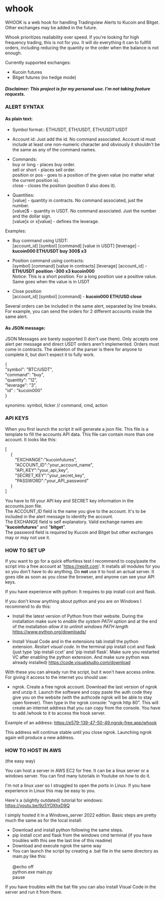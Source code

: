 # whook

WHOOK is a web hook for handling Tradingview Alerts to Kucoin and Bitget. Other exchanges may be added in the future.

Whook prioritizes realiability over speed. If you're looking for high frequency trading, this is not for you.
It will do everything it can to fullfill orders, including reducing the quantity or the order when the balance is not enough.

Currently supported exchanges:
- Kucoin futures
- Bitget futures (no hedge mode)

##### Disclaimer: This project is for my personal use. I'm not taking feature requests.


### ALERT SYNTAX ###

#### As plain text:

* Symbol format:: ETHUSDT, ETH/USDT, ETH/USDT:USDT

* Account id: Just add the id. No command associated. Account id must include at least one non-numeric character and obviously it shouldn't be the same as any of the command names.

* Commands:<br>
buy or long - places buy order.<br>
sell or short - places sell order.<br>
position or pos - goes to a position of the given value (no matter what the current position is).<br>
close - closes the position (position 0 also does it).<br>

* Quantities:<br>
[value] - quantity in contracts. No command associated, just the number.<br>
[value]$ - quantity in USDT. No command associated. Just the number and the dollar sign.<br>
[value]x or x[value] - defines the leverage.<br>

Examples:<br>
- Buy command using USDT:<br>
[account_id] [symbol] [command] [value in USDT] [leverage] - **kucoin000 ETH/USDT buy 300$ x3**<br>

- Position command using contracts:<br>
[symbol] [command] [value in contracts] [leverage] [account_id] - **ETH/USDT position -300 x3 kucoin000**<br>
Notice: This is a short position. For a long position use a positive value. Same goes when the value is in USDT<br>

- Close position<br>
[account_id] [symbol] [command] - **kucoin000 ETH/USD close**<br>

Several orders can be included in the same alert, separated by line breaks. For example, you can send the orders for 2 different accounts inside the same alert.

#### As JSON message:

JSON Messages are barely supported (I don't use them). Only accepts one alert per message and direct USDT orders aren't implemented.
Orders must come in contracts. The skeleton of the parser is there for anyone to complete it, but don't expect it to fully work.

{<br>
"symbol": "BTC/USDT",<br>
"command": "buy",<br>
"quantity": "12",<br>
"leverage": "3",<br>
"id" : "kucoin000"<br>
}

synonims: symbol, ticker // command, cmd, action



### API KEYS ###
When you first launch the script it will generate a json file. This file is a template to fill the accounts API data. This file can contain more than one account. It looks like this:


[<br>
&emsp;	{<br>
&emsp;&emsp;		"EXCHANGE":"kucoinfutures", <br>
&emsp;&emsp;		"ACCOUNT_ID":"your_account_name", <br>
&emsp;&emsp;		"API_KEY":"your_api_key", <br>
&emsp;&emsp;		"SECRET_KEY":"your_secret_key", <br>
&emsp;&emsp;		"PASSWORD":"your_API_password"<br>
&emsp;	}<br>
]<br>


You have to fill your API key and SECRET key information in the accounts.json file.<br>
The ACCOUNT_ID field is the name you give to the account. It's to be included in the alert message to identify the account.<br>
The EXCHANGE field is self explanatory. Valid exchange names are: "**kucoinfutures**" and "**bitget**".<br>
The password field is required by Kucoin and Bitget but other exchanges may or may not use it.<br>


###  HOW TO SET UP ###

If you want to go for a quick effortless test I recommend to copy/paste the script into a free account at 'https://replit.com'. It installs all modules for you so you don't have to do anything. Do **not** use it to host an actual server. It goes idle as soon as you close the browser, and anyone can see your API keys.

If you have experience with python: It requires to pip install ccxt and flask.

If you don't know anything about python and you are on Windows I recommend to do this:
- Install the latest version of Python from their website. During the installation make sure to *enable the system PATH option* and at the end of the installation *allow it to unlimit windows PATH length*
https://www.python.org/downloads/

- Install Visual Code and in the extensions tab install the python extension. *Restart visual code*. In the terminal pip install ccxt and flask (just type 'pip install ccxt' and 'pip install flask'. Make sure you restarted VC after enabling the python extension. And make sure python was already installed)
https://code.visualstudio.com/download

With these you can already run the script, but it won't have access online. For giving it access to the internet you should use:

- ngrok. Create a free ngrok account. Download the last version of ngrok and unzip it. Launch the software and copy paste the auth code they give you on the website (with the authcode ngrok will be able to stay open forever). 
Then type in the ngrok console: "ngrok http 80". This will create an internet address that you can copy from the console. You have to add /whook to it to access the hook server.

Example of an address: https://e579-139-47-50-49.ngrok-free.app/whook

This address will continue stable until you close ngrok. Launching ngrok again will produce a new address.


### HOW TO HOST IN AWS ### 
(the easy way)

You can host a server in AWS EC2 for free. It can be a linux server or a windows server. You can find many tutorials in Youtube on how to do it.

I'm not a linux user so I struggled to open the ports in Linux. If you have experience in Linux this may be easy to you.

Here's a (slightly outdated) tutorial for windows: https://youtu.be/9z5YOXhxD9Q

I simply hosted it in a Windows_server 2022 edition. Basic steps are pretty much the same as for the local install:
- Download and install python following the same steps.
- pip install ccxt and flask from the windows cmd terminal (if you have troubles with this see the last line of this readme)
- Download and execute ngrok the same way
- You can launch the script by creating a .bat file in the same directory as main.py like this:<br><br>
@echo off<br>
python.exe main.py<br>
pause<br>

If you have troubles with the bat file you can also install Visual Code in the server and run it from there.
